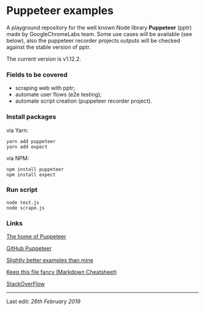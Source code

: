 # Puppeteer examples

A playground repository for the well known Node library **Puppeteer** (pptr) made by GoogleChromeLabs team. Some use cases will be available (see below), also the puppeteer recorder projects outputs will be checked against the stable version of pptr.

The current version is v1.12.2.

### Fields to be covered
- scraping web with pptr;
- automate user flows (e2e testing);
- automate script creation (puppeteer recorder project).

### Install packages

via Yarn:
```shell_session
yarn add puppeteer
yarn add expect
```

via NPM:

```shell_session
npm install puppeteer
npm install expect
```

### Run script

```shell_session
node test.js
node scrape.js
```

### Links

[The home of Puppeteer](https://pptr.dev)

[GitHub Puppeteer](https://github.com/GoogleChrome/puppeteer)

[Slightly better examples than mine](https://github.com/GoogleChromeLabs/puppeteer-examples)

[Keep this file fancy (Markdown Cheatsheet)](https://help.github.com/en/articles/basic-writing-and-formatting-syntax)

[StackOverFlow](https://stackoverflow.com/questions/tagged/puppeteer)

---

Last edit: *26th February 2019*
